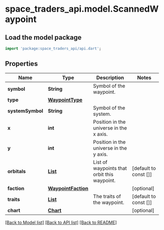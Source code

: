 # space_traders_api.model.ScannedWaypoint

## Load the model package
```dart
import 'package:space_traders_api/api.dart';
```

## Properties
Name | Type | Description | Notes
------------ | ------------- | ------------- | -------------
**symbol** | **String** | Symbol of the waypoint. | 
**type** | [**WaypointType**](WaypointType.md) |  | 
**systemSymbol** | **String** | Symbol of the system. | 
**x** | **int** | Position in the universe in the x axis. | 
**y** | **int** | Position in the universe in the y axis. | 
**orbitals** | [**List<WaypointOrbital>**](WaypointOrbital.md) | List of waypoints that orbit this waypoint. | [default to const []]
**faction** | [**WaypointFaction**](WaypointFaction.md) |  | [optional] 
**traits** | [**List<WaypointTrait>**](WaypointTrait.md) | The traits of the waypoint. | [default to const []]
**chart** | [**Chart**](Chart.md) |  | [optional] 

[[Back to Model list]](../README.md#documentation-for-models) [[Back to API list]](../README.md#documentation-for-api-endpoints) [[Back to README]](../README.md)


